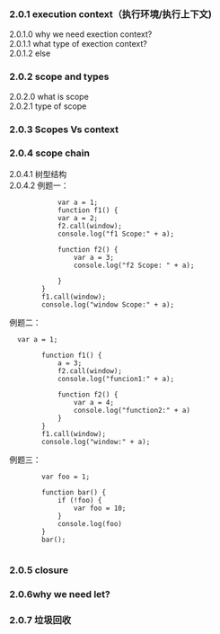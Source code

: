 ### 2.0.1 execution context（执行环境/执行上下文) 
2.0.1.0 why we need exection context? <br>
2.0.1.1 what type of exection context?<br>
2.0.1.2 else <br>


### 2.0.2 scope and types 
2.0.2.0 what is scope <br>
2.0.2.1 type of scope <br>

### 2.0.3 Scopes Vs context 



### 2.0.4 scope chain<br>
2.0.4.1 树型结构<br>
2.0.4.2 例题一：<br> 

``` 
            var a = 1;
            function f1() {
            var a = 2;
            f2.call(window);
            console.log("f1 Scope:" + a);

            function f2() {
                var a = 3;
                console.log("f2 Scope: " + a);

            }
        }
        f1.call(window);
        console.log("window Scope:" + a);

```
例题二：<br>

``` 
  var a = 1;

        function f1() {
            a = 3;
            f2.call(window);
            console.log("funcion1:" + a);

            function f2() {
                var a = 4;
                console.log("function2:" + a)
            }
        }
        f1.call(window);
        console.log("window:" + a);

``` 

例题三：<br>
```   
        var foo = 1;

        function bar() {
            if (!foo) {
                var foo = 10;
            }
            console.log(foo)
        }
        bar();
        
 ``` 
 
 
 
### 2.0.5 closure <br>




### 2.0.6why we need let?<br>




### 2.0.7 垃圾回收<br>
